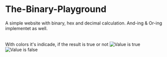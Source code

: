# The-Binary-Playground
A simple website with binary, hex and decimal calculation.
And-ing & Or-ing implementet as well.
<br><br><br>
With colors it's indicade, if the result is true or not
![Value is true](hhttps://i.gyazo.com/2c8142bdfc508668c2fbe946a8303841.png)
![Value is false](https://i.gyazo.com/cea6e0ee040c1fed6aa86f523b7ebcd8.png)
